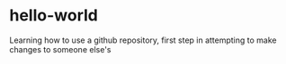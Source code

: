# hello-world

Learning how to use a github repository, first step in attempting to make changes to someone else's
